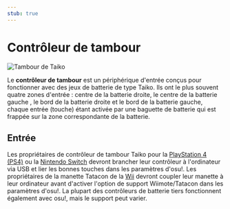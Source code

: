 ```yaml
---
stub: true
---
```


# Contrôleur de tambour

![](img/taiko-drum.jpg "Tambour de Taiko")

Le **contrôleur de tambour** est un périphérique d'entrée conçus pour fonctionner avec des jeux de batterie de type Taiko. Ils ont le plus souvent quatre zones d'entrée : centre de la batterie droite, le centre de la batterie gauche , le bord de la batterie droite et le bord de la batterie gauche, chaque entrée (touche) étant activée par une baguette de batterie qui est frappée sur la zone correspondante de la batterie.

## Entrée

Les propriétaires de contrôleur de tambour Taiko pour la [PlayStation 4 (PS4)](https://fr.wikipedia.org/wiki/PlayStation_4) ou la [Nintendo Switch](https://fr.wikipedia.org/wiki/Nintendo_Switch) devront brancher leur contrôleur à l'ordinateur via USB et lier les bonnes touches dans les paramètres d'osu!. Les propriétaires de la manette Tatacon de la [Wii](https://fr.wikipedia.org/wiki/Wii) devront coupler leur manette à leur ordinateur avant d'activer l'option de support Wiimote/Tatacon dans les paramètres d'osu!. La plupart des contrôleurs de batterie tiers fonctionnent également avec osu!, mais le support peut varier.

